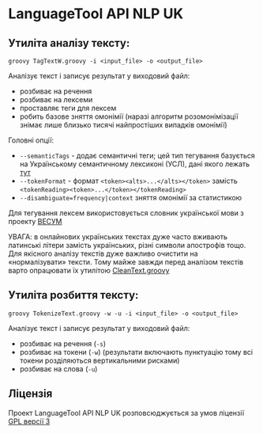 # LanguageTool API NLP UK


## Утиліта аналізу тексту:
`groovy TagTextW.groovy -i <input_file> -o <output_file>`

Аналізує текст і записує результат у виходовий файл:

* розбиває на речення
* розбиває на лексеми
* проставляє теги для лексем
* робить базове зняття омонімії (наразі алгоритм розомонімізації знімає лише близько тисячі найпростіших випадків омонімії)


Головні опції:

- `--semanticTags` - додає семантичні теги; цей тип тегування базується на Українському семантичному лексиконі (УСЛ), дані якого лежать [тут](https://github.com/brown-uk/dict_uk/tree/master/data/sem)
- `--tokenFormat` - формат `<token><alts>...</alts></token>` замість `<tokenReading><token>...</token></tokenReading>`
- `--disambiguate=frequency|context` зняття омонімії за статистикою


Для тегування лексем використовується словник української мови з проекту [ВЕСУМ](https://github.com/brown-uk/dict_uk)

УВАГА: в онлайнових українських текстах дуже часто вживають латинські літери замість українських, різні символи апострофів тощо.
Для якісного аналізу текстів дуже важливо очистити на «нормалізувати» тексти. 
Тому майже завжди перед аналізом текстів варто опрацювати їх утилітою [CleanText.groovy](../src/main/groovy/org/nlp_uk/other/CleanText.groovy)



## Утиліта розбиття тексту:
`groovy TokenizeText.groovy -w -u -i <input_file> -o <output_file>`

Аналізує текст і записує результат у виходовий файл:

- розбиває на речення (`-s`)
- розбиває на токени (`-w`) (результати включають пунктуацію тому всі токени розділяються вертикальними рисками)
- розбиває на слова (`-u`)



## Ліцензія

Проект LanguageTool API NLP UK розповсюджується за умов ліцензії [GPL версії 3](https://www.gnu.org/licenses/gpl.html)

